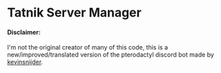 <!DOCTYPE html>
<html lang="en">
<head>
    <meta charset="UTF-8">
    <meta name="viewport" content="width=device-width, initial-scale=1.0">
</head>
<body>
    <h1>Tatnik Server Manager</h1>
    <h4>Disclaimer:</h4>
    <p>I'm not the original creator of many of this code, this is a new/improved/translated version of the pterodactyl discord bot made by   
        <a href="https://github.com/kevinsnijder/pterodactyl-discord-bot.git" target="_blank">kevinsnijder</a>.
    </p>
</body>
</html>
